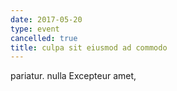 ```yaml
---
date: 2017-05-20
type: event
cancelled: true
title: culpa sit eiusmod ad commodo
---
```

pariatur. nulla Excepteur amet,